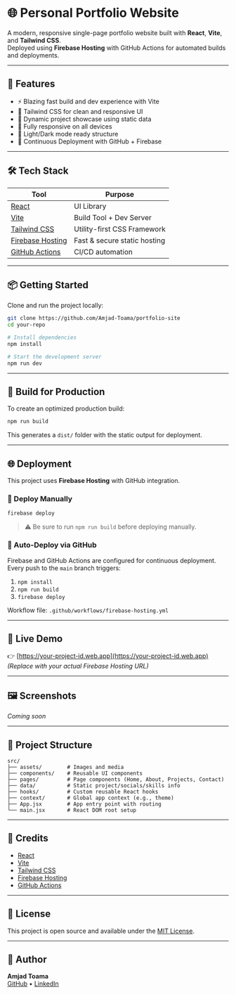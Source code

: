 # 🌐 Personal Portfolio Website

A modern, responsive single-page portfolio website built with **React**, **Vite**, and **Tailwind CSS**.  
Deployed using **Firebase Hosting** with GitHub Actions for automated builds and deployments.

---

## 🚀 Features

- ⚡ Blazing fast build and dev experience with Vite
- 🎨 Tailwind CSS for clean and responsive UI
- 📁 Dynamic project showcase using static data
- 📱 Fully responsive on all devices
- 🌙 Light/Dark mode ready structure
- 🔄 Continuous Deployment with GitHub + Firebase

---

## 🛠 Tech Stack

| Tool            | Purpose                            |
|-----------------|-------------------------------------|
| [React](https://reactjs.org/)       | UI Library                         |
| [Vite](https://vitejs.dev/)         | Build Tool + Dev Server            |
| [Tailwind CSS](https://tailwindcss.com/) | Utility-first CSS Framework        |
| [Firebase Hosting](https://firebase.google.com/products/hosting) | Fast & secure static hosting       |
| [GitHub Actions](https://github.com/features/actions) | CI/CD automation                   |

---

## 📦 Getting Started

Clone and run the project locally:

```bash
git clone https://github.com/Amjad-Toama/portfolio-site
cd your-repo

# Install dependencies
npm install

# Start the development server
npm run dev
```

---

## 🔧 Build for Production

To create an optimized production build:

```bash
npm run build
```

This generates a `dist/` folder with the static output for deployment.

---

## 🌐 Deployment

This project uses **Firebase Hosting** with GitHub integration.

### 🚀 Deploy Manually

```bash
firebase deploy
```

> ⚠️ Be sure to run `npm run build` before deploying manually.

### 🔄 Auto-Deploy via GitHub

Firebase and GitHub Actions are configured for continuous deployment.  
Every push to the `main` branch triggers:

1. `npm install`
2. `npm run build`
3. `firebase deploy`

Workflow file: `.github/workflows/firebase-hosting.yml`

---

## 🔗 Live Demo

👉 [https://your-project-id.web.app](https://your-project-id.web.app)  
*(Replace with your actual Firebase Hosting URL)*

---

## 🖼 Screenshots

<!-- Add screenshots or GIFs of your site here -->
*Coming soon*

---

## 📁 Project Structure

```
src/
├── assets/        # Images and media
├── components/    # Reusable UI components
├── pages/         # Page components (Home, About, Projects, Contact)
├── data/          # Static project/socials/skills info
├── hooks/         # Custom reusable React hooks
├── context/       # Global app context (e.g., theme)
├── App.jsx        # App entry point with routing
└── main.jsx       # React DOM root setup
```

---

## 🙏 Credits

- [React](https://reactjs.org/)
- [Vite](https://vitejs.dev/)
- [Tailwind CSS](https://tailwindcss.com/)
- [Firebase Hosting](https://firebase.google.com/docs/hosting)
- [GitHub Actions](https://docs.github.com/en/actions)

---

## 📃 License

This project is open source and available under the [MIT License](LICENSE).

---

## 👤 Author

**Amjad Toama**  
[GitHub](https://github.com/Amjad-Toama) • [LinkedIn](https://www.linkedin.com/in/amjadto/)
